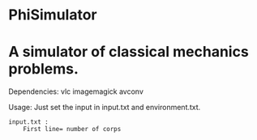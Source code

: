 PhiSimulator
============

A simulator of classical mechanics problems.
============

Dependencies:
	vlc
	imagemagick
	avconv
	
Usage:
	Just set the input in input.txt and environment.txt.
	
	input.txt : 
		First line= number of corps
		